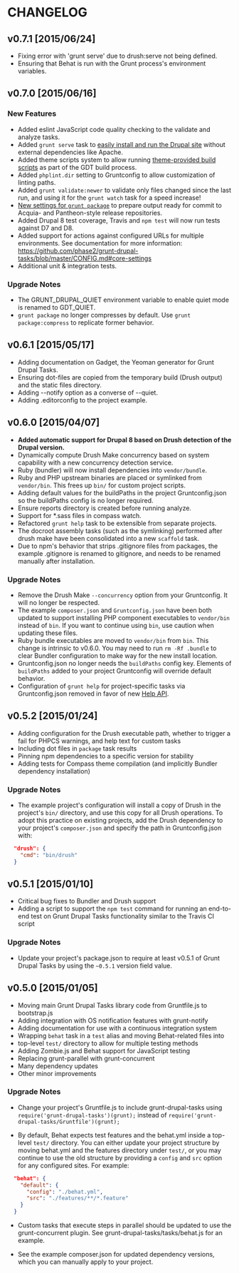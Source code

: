 # CHANGELOG

## v0.7.1 [2015/06/24]

- Fixing error with 'grunt serve' due to drush:serve not being defined.
- Ensuring that Behat is run with the Grunt process's environment variables.

## v0.7.0 [2015/06/16]

### New Features

- Added eslint JavaScript code quality checking to the validate and analyze
tasks.
- Added `grunt serve` task to [easily install and run the Drupal site](https://github.com/phase2/grunt-drupal-tasks/blob/master/CONFIG.md#serve-settings)
without external dependencies like Apache.
- Added theme scripts system to allow running [theme-provided build scripts](https://github.com/phase2/grunt-drupal-tasks/blob/master/CONFIG.md#theme-scripts)
as part of the GDT build process.
- Added `phplint.dir` setting to Gruntconfig to allow customization of linting
paths.
- Added `grunt validate:newer` to validate only files changed since the last
run, and using it for the `grunt watch` task for a speed increase!
- [New settings for `grunt package`](https://github.com/phase2/grunt-drupal-tasks/blob/master/CONFIG.md#package-settings)
to prepare output ready for commit to Acquia- and Pantheon-style release
repositories.
- Added Drupal 8 test coverage, Travis and `npm test` will now run tests
against D7 and D8.
- Added support for actions against configured URLs for multiple environments.
See documentation for more information: https://github.com/phase2/grunt-drupal-tasks/blob/master/CONFIG.md#core-settings
- Additional unit & integration tests.

### Upgrade Notes

- The GRUNT_DRUPAL_QUIET environment variable to enable quiet mode is renamed
to GDT_QUIET.
- `grunt package` no longer compresses by default. Use `grunt package:compress`
to replicate former behavior.

## v0.6.1 [2015/05/17]

- Adding documentation on Gadget, the Yeoman generator for Grunt Drupal Tasks.
- Ensuring dot-files are copied from the temporary build (Drush output) and the
static files directory.
- Adding --notify option as a converse of --quiet.
- Adding .editorconfig to the project example.

## v0.6.0 [2015/04/07]

- **Added automatic support for Drupal 8 based on Drush detection of the Drupal
  version.**
- Dynamically compute Drush Make concurrency based on system capability with a
  new concurrency detection service.
- Ruby (bundler) will now install dependencies into `vendor/bundle`.
- Ruby and PHP upstream binaries are placed or symlinked from `vendor/bin`.
  This frees up `bin/` for custom project scripts.
- Adding default values for the buildPaths in the project Gruntconfig.json so
  the buildPaths config is no longer required.
- Ensure reports directory is created before running analyze.
- Support for \*.sass files in compass watch.
- Refactored `grunt help` task to be extensible from separate projects.
- The docroot assembly tasks (such as the symlinking) performed after drush make
  have been consolidated into a new `scaffold` task.
- Due to npm's behavior that strips .gitignore files from packages, the example
  .gitignore is renamed to gitignore, and needs to be renamed manually after
  installation.

### Upgrade Notes

- Remove the Drush Make `--concurrency` option from your Gruntconfig. It will no
  longer be respected.
- The example `composer.json` and `Gruntconfig.json` have been both updated
  to support installing PHP component executables to `vendor/bin` instead
  of `bin`. If you want to continue using `bin`, use caution when updating
  these files.
- Ruby bundle executables are moved to `vendor/bin` from `bin`. This change is
  intrinsic to v0.6.0. You may need to run `rm -Rf .bundle` to clear Bundler
  configuration to make way for the new install location.
- Gruntconfig.json no longer needs the `buildPaths` config key. Elements of
  `buildPaths` added to your project Gruntconfig will override default behavior.
- Configuration of `grunt help` for project-specific tasks via Gruntconfig.json
  removed in favor of new [Help API](https://github.com/phase2/grunt-drupal-tasks/blob/master/CONFIG.md#help-settings-help-api).

## v0.5.2 [2015/01/24]

- Adding configuration for the Drush executable path, whether to trigger a fail
for PHPCS warnings, and help text for custom tasks
- Including dot files in `package` task results
- Pinning npm dependencies to a specific version for stability
- Adding tests for Compass theme compilation (and implicitly Bundler dependency
installation)

### Upgrade Notes

- The example project's configuration will install a copy of Drush in the
project's `bin/` directory, and use this copy for all Drush operations. To
adopt this practice on existing projects, add the Drush dependency to your
project's `composer.json` and specify the path in Gruntconfig.json with:

```json
  "drush": {
    "cmd": "bin/drush"
  }
```

## v0.5.1 [2015/01/10]

- Critical bug fixes to Bundler and Drush support
- Adding a script to support the `npm test` command for running an end-to-end
test on Grunt Drupal Tasks functionality similar to the Travis CI script

### Upgrade Notes

- Update your project's package.json to require at least v0.5.1 of Grunt Drupal
Tasks by using the `~0.5.1` version field value.

## v0.5.0 [2015/01/05]

- Moving main Grunt Drupal Tasks library code from Gruntfile.js to bootstrap.js
- Adding integration with OS notification features with grunt-notify
- Adding documentation for use with a continuous integration system
- Wrapping `behat` task in a `test` alias and moving Behat-related files into
- top-level `test/` directory to allow for multiple testing methods
- Adding Zombie.js and Behat support for JavaScript testing
- Replacing grunt-parallel with grunt-concurrent
- Many dependency updates
- Other minor improvements

### Upgrade Notes

- Change your project's Gruntfile.js to include grunt-drupal-tasks using
`require('grunt-drupal-tasks')(grunt);` instead of
`require('grunt-drupal-tasks/Gruntfile')(grunt);`

- By default, Behat expects test features and the behat.yml inside a top-level
`test/` directory. You can either update your project structure by moving
behat.yml and the features directory under `test/`, or you may continue to use
the old structure by providing a `config` and `src` option for any configured
sites. For example:

```json
  "behat": {
    "default": {
      "config": "./behat.yml",
      "src": "./features/**/*.feature"
    }
  }
```

- Custom tasks that execute steps in parallel should be updated to use the
grunt-concurrent plugin. See grunt-drupal-tasks/tasks/behat.js for an example.

- See the example composer.json for updated dependency versions, which you can
manually apply to your project.
